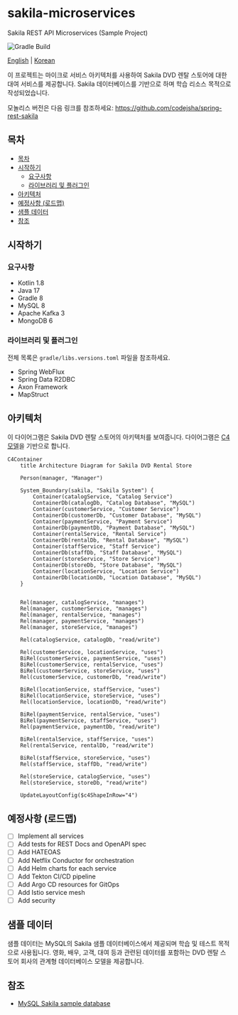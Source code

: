 # sakila-microservices

Sakila REST API Microservices (Sample Project)

![Gradle Build](https://github.com/codejsha/sakila-microservices/actions/workflows/gradle.yml/badge.svg)

[English](README.md) | [Korean](README_ko-KR.md)

이 프로젝트는 마이크로 서비스 아키텍처를 사용하여 Sakila DVD 렌탈 스토어에 대한 대여 서비스를 제공합니다. Sakila 데이터베이스를 기반으로 하며 학습 리소스 목적으로 작성되었습니다.

모놀리스 버전은 다음 링크를 참조하세요: https://github.com/codejsha/spring-rest-sakila

## 목차

- [목차](#목차)
- [시작하기](#시작하기)
  - [요구사항](#요구사항)
  - [라이브러리 및 플러그인](#라이브러리-및-플러그인)
- [아키텍처](#아키텍처)
- [예정사항 (로드맵)](#예정사항-로드맵)
- [샘플 데이터](#샘플-데이터)
- [참조](#참조)

## 시작하기

### 요구사항

- Kotlin 1.8
- Java 17
- Gradle 8
- MySQL 8
- Apache Kafka 3
- MongoDB 6

### 라이브러리 및 플러그인

전체 목록은 `gradle/libs.versions.toml` 파일을 참조하세요.

- Spring WebFlux
- Spring Data R2DBC
- Axon Framework
- MapStruct

## 아키텍처

이 다이어그램은 Sakila DVD 렌탈 스토어의 아키텍처를 보여줍니다. 다이어그램은 [C4 모델](https://c4model.com/)을 기반으로 합니다.

```mermaid
C4Container
    title Architecture Diagram for Sakila DVD Rental Store

    Person(manager, "Manager")

    System_Boundary(sakila, "Sakila System") {
        Container(catalogService, "Catalog Service")
        ContainerDb(catalogDb, "Catalog Database", "MySQL")
        Container(customerService, "Customer Service")
        ContainerDb(customerDb, "Customer Database", "MySQL")
        Container(paymentService, "Payment Service")
        ContainerDb(paymentDb, "Payment Database", "MySQL")
        Container(rentalService, "Rental Service")
        ContainerDb(rentalDb, "Rental Database", "MySQL")
        Container(staffService, "Staff Service")
        ContainerDb(staffDb, "Staff Database", "MySQL")
        Container(storeService, "Store Service")
        ContainerDb(storeDb, "Store Database", "MySQL")
        Container(locationService, "Location Service")
        ContainerDb(locationDb, "Location Database", "MySQL")
    }


    Rel(manager, catalogService, "manages")
    Rel(manager, customerService, "manages")
    Rel(manager, rentalService, "manages")
    Rel(manager, paymentService, "manages")
    Rel(manager, storeService, "manages")

    Rel(catalogService, catalogDb, "read/write")

    Rel(customerService, locationService, "uses")
    BiRel(customerService, paymentService, "uses")
    BiRel(customerService, rentalService, "uses")
    BiRel(customerService, storeService, "uses")
    Rel(customerService, customerDb, "read/write")

    BiRel(locationService, staffService, "uses")
    BiRel(locationService, storeService, "uses")
    Rel(locationService, locationDb, "read/write")

    BiRel(paymentService, rentalService, "uses")
    BiRel(paymentService, staffService, "uses")
    Rel(paymentService, paymentDb, "read/write")

    BiRel(rentalService, staffService, "uses")
    Rel(rentalService, rentalDb, "read/write")

    BiRel(staffService, storeService, "uses")
    Rel(staffService, staffDb, "read/write")

    Rel(storeService, catalogService, "uses")
    Rel(storeService, storeDb, "read/write")

    UpdateLayoutConfig($c4ShapeInRow="4")
```

## 예정사항 (로드맵)

- [ ] Implement all services
- [ ] Add tests for REST Docs and OpenAPI spec
- [ ] Add HATEOAS
- [ ] Add Netflix Conductor for orchestration
- [ ] Add Helm charts for each service
- [ ] Add Tekton CI/CD pipeline
- [ ] Add Argo CD resources for GitOps
- [ ] Add Istio service mesh
- [ ] Add security

## 샘플 데이터

샘플 데이터는 MySQL의 Sakila 샘플 데이터베이스에서 제공되며 학습 및 테스트 목적으로 사용됩니다. 영화, 배우, 고객, 대여 등과 관련된 데이터를 포함하는 DVD 렌탈 스토어 회사의 관계형 데이터베이스 모델을 제공합니다.

## 참조

- [MySQL Sakila sample database](https://dev.mysql.com/doc/sakila/en/)
